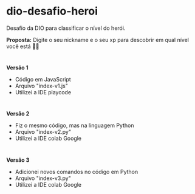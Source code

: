 # dio-desafio-heroi

Desafio da DIO para classificar o nível do herói.

**Proposta:** Digite o seu nickname e o seu xp para descobrir em qual nível você está 🚀🚀

#

**Versão 1**
- Código em JavaScript
- Arquivo "index-v1.js"
- Utilizei a IDE playcode

#

**Versão 2**
- Fiz o mesmo código, mas na linguagem Python
- Arquivo "index-v2.py"
- Utilizei a IDE colab Google

#

**Versão 3**
- Adicionei novos comandos no código em Python
- Arquivo "index-v3.py"
- Utilizei a IDE colab Google
